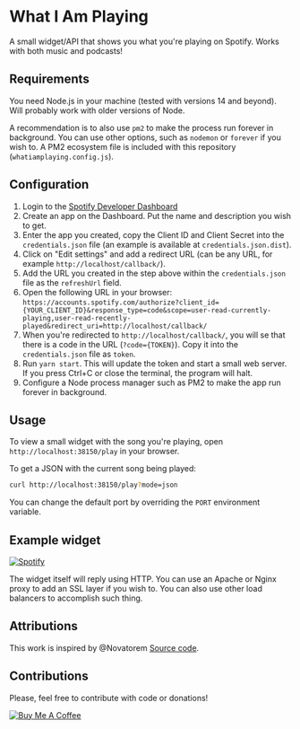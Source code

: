 # What I Am Playing

A small widget/API that shows you what you're playing on Spotify. Works with both music and podcasts!

## Requirements

You need Node.js in your machine (tested with versions 14 and beyond). Will probably work with older versions of Node.

A recommendation is to also use `pm2` to make the process run forever in background. You can use other options, such as `nodemon` or `forever` if you wish to. A PM2 ecosystem file is included with this repository (`whatiamplaying.config.js`).

## Configuration

1. Login to the [Spotify Developer Dashboard](https://developer.spotify.com/dashboard/login)
2. Create an app on the Dashboard. Put the name and description you wish to get.
3. Enter the app you created, copy the Client ID and Client Secret into the `credentials.json` file (an example is available at `credentials.json.dist`).
4. Click on "Edit settings" and add a redirect URL (can be any URL, for example `http://localhost/callback/`).
5. Add the URL you created in the step above within the `credentials.json` file as the `refreshUrl` field.
6. Open the following URL in your browser: `https://accounts.spotify.com/authorize?client_id={YOUR_CLIENT_ID}&response_type=code&scope=user-read-currently-playing,user-read-recently-played&redirect_uri=http://localhost/callback/`
7. When you're redirected to `http://localhost/callback/`, you will se that there is a code in the URL (`?code={TOKEN}`). Copy it into the `credentials.json` file as `token`.
8. Run `yarn start`. This will update the token and start a small web server. If you press Ctrl+C or close the terminal, the program will halt.
9. Configure a Node process manager such as PM2 to make the app run forever in background.

## Usage

To view a small widget with the song you're playing, open `http://localhost:38150/play` in your browser.

To get a JSON with the current song being played:

```bash
curl http://localhost:38150/play?mode=json
```

You can change the default port by overriding the `PORT` environment variable.

## Example widget

[![Spotify](https://prometheus.kyngo.net/play?v=1)](https://open.spotify.com/user/arno-kun)

The widget itself will reply using HTTP. You can use an Apache or Nginx proxy to add an SSL layer if you wish to. You can also use other load balancers to accomplish such thing.

## Attributions

This work is inspired by @Novatorem [Source code](https://github.com/novatorem/novatorem).

## Contributions

Please, feel free to contribute with code or donations!

[![Buy Me A Coffee](https://cdn.buymeacoffee.com/buttons/v2/default-yellow.png)](https://www.buymeacoffee.com/kyngo)
